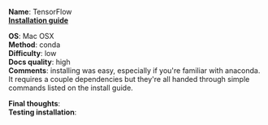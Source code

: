 **Name**: TensorFlow </br>
**[Installation guide](https://www.tensorflow.org/versions/r0.10/get_started/os_setup.html#download-and-setup)**

**OS**: Mac OSX </br>
**Method**: conda </br>
**Difficulty**: low</br>
**Docs quality**: high </br>
**Comments**: installing was easy, especially if you're familiar with anaconda. It requires a couple dependencies but they're all handed through simple commands listed on the install guide. 

**Final thoughts**: </br>
**Testing installation**:
